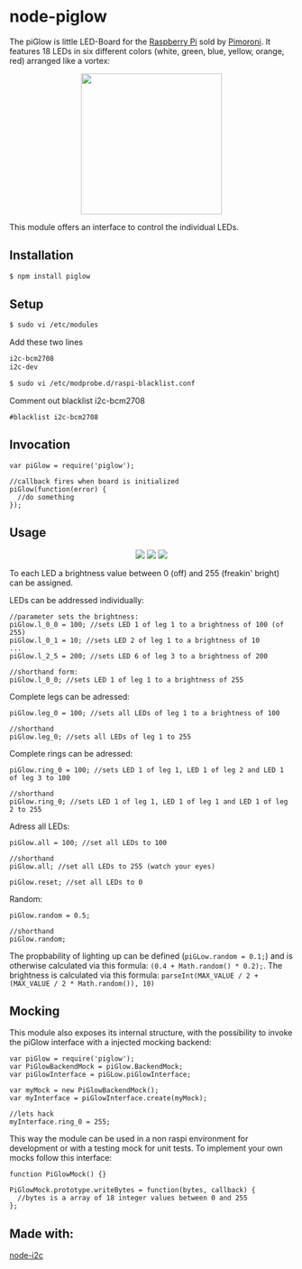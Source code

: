 # node-piglow

The piGlow is little LED-Board for the [Raspberry Pi](http://www.raspberrypi.org/) sold by [Pimoroni](http://shop.pimoroni.com/products/piglow). It features 18 LEDs in six different colors (white, green, blue, yellow, orange, red) arranged like a vortex:

<p align="center">
  <img src="https://raw.github.com/zaphod1984/node-piglow/master/pics/piglow.jpg" width="250" />
</p>

This module offers an interface to control the individual LEDs.

## Installation

````bash
$ npm install piglow
````

## Setup

````bash
$ sudo vi /etc/modules
````

Add these two lines

````bash
i2c-bcm2708 
i2c-dev
````

````bash
$ sudo vi /etc/modprobe.d/raspi-blacklist.conf
````

Comment out blacklist i2c-bcm2708

````
#blacklist i2c-bcm2708
````

## Invocation

```
var piGlow = require('piglow');

//callback fires when board is initialized
piGlow(function(error) {
  //do something
});

```

## Usage

<p align="center">
  <img src="https://raw.github.com/zaphod1984/node-piglow/master/pics/piglow_leds.jpg" />
  <img src="https://raw.github.com/zaphod1984/node-piglow/master/pics/piglow_legs.jpg" />
  <img src="https://raw.github.com/zaphod1984/node-piglow/master/pics/piglow_rings.jpg" />
</p>

To each LED a brightness value between 0 (off) and 255 (freakin' bright) can be assigned.

LEDs can be addressed individually:
```
//parameter sets the brightness:
piGlow.l_0_0 = 100; //sets LED 1 of leg 1 to a brightness of 100 (of 255)
piGlow.l_0_1 = 10; //sets LED 2 of leg 1 to a brightness of 10
...
piGlow.l_2_5 = 200; //sets LED 6 of leg 3 to a brightness of 200

//shorthand form:
piGlow.l_0_0; //sets LED 1 of leg 1 to a brightness of 255
```

Complete legs can be adressed:
```
piGlow.leg_0 = 100; //sets all LEDs of leg 1 to a brightness of 100

//shorthand
piGlow.leg_0; //sets all LEDs of leg 1 to 255
```

Complete rings can be adressed:
```
piGlow.ring_0 = 100; //sets LED 1 of leg 1, LED 1 of leg 2 and LED 1 of leg 3 to 100

//shorthand
piGlow.ring_0; //sets LED 1 of leg 1, LED 1 of leg 1 and LED 1 of leg 2 to 255
```

Adress all LEDs:
```
piGlow.all = 100; //set all LEDs to 100

//shorthand
piGlow.all; //set all LEDs to 255 (watch your eyes)

piGlow.reset; //set all LEDs to 0
```

Random:

```
piGlow.random = 0.5;

//shorthand
piGlow.random;
```
The propbability of lighting up can be defined (`piGLow.random = 0.1;`) and is otherwise calculated via this formula: `(0.4 + Math.random() * 0.2);`.
The brightness is calculated via this formula: `parseInt(MAX_VALUE / 2 + (MAX_VALUE / 2 * Math.random()), 10)`

## Mocking

This module also exposes its internal structure, with the possibility to invoke the piGlow interface with a injected mocking backend:
```
var piGlow = require('piglow');
var PiGlowBackendMock = piGlow.BackendMock;
var piGlowInterface = piGLow.piGlowInterface;

var myMock = new PiGlowBackendMock();
var myInterface = piGlowInterface.create(myMock);

//lets hack
myInterface.ring_0 = 255;
```

This way the module can be used in a non raspi environment for development or with a testing mock for unit tests.
To implement your own mocks follow this interface:
```
function PiGlowMock() {}

PiGlowMock.prototype.writeBytes = function(bytes, callback) {
  //bytes is a array of 18 integer values between 0 and 255
};
```

## Made with:
[node-i2c](https://github.com/kelly/node-i2c)
